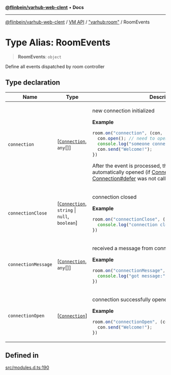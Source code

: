 [**@flinbein/varhub-web-clent**](../../../../README.md) • **Docs**

***

[@flinbein/varhub-web-clent](../../../../README.md) / [VM API](../../../README.md) / ["varhub:room"](../README.md) / RoomEvents

# Type Alias: RoomEvents

> **RoomEvents**: `object`

Define all events dispatched by room controller

## Type declaration

<table>
<thead>
<tr>
<th>Name</th>
<th>Type</th>
<th>Description</th>
<th>Defined in</th>
</tr>
</thead>
<tbody>
<tr>
<td>

`connection`

</td>
<td>

[[`Connection`](../interfaces/Connection.md), `any`[]]

</td>
<td>

new connection initialized

**Example**

```ts
room.on("connection", (con, ...params) => {
  con.open(); // need to open before call con.send()
  console.log("someone connected with params", params);
  con.send("Welcome!");
})
```
After the event is processed, the connection will be automatically opened (if [Connection#close](../interfaces/Connection.md#close) or [Connection#defer](../interfaces/Connection.md#defer) was not called).

</td>
<td>

[src/modules.d.ts:203](https://github.com/flinbein/varhub-web-client/blob/7d6a2e3812e654c01a487ef0fcd6a83839993854/src/modules.d.ts#L203)

</td>
</tr>
<tr>
<td>

`connectionClose`

</td>
<td>

[[`Connection`](../interfaces/Connection.md), `string` \| `null`, `boolean`]

</td>
<td>

connection closed

**Example**

```ts
room.on("connectionClose", (con, reason, wasOpen) => {
  console.log("connection closed by reason:", reason);
})
```

</td>
<td>

[src/modules.d.ts:223](https://github.com/flinbein/varhub-web-client/blob/7d6a2e3812e654c01a487ef0fcd6a83839993854/src/modules.d.ts#L223)

</td>
</tr>
<tr>
<td>

`connectionMessage`

</td>
<td>

[[`Connection`](../interfaces/Connection.md), `any`[]]

</td>
<td>

received a message from connection

**Example**

```ts
room.on("connectionMessage", (con, ...data) => {
  console.log("got message:", data);
})
```

</td>
<td>

[src/modules.d.ts:233](https://github.com/flinbein/varhub-web-client/blob/7d6a2e3812e654c01a487ef0fcd6a83839993854/src/modules.d.ts#L233)

</td>
</tr>
<tr>
<td>

`connectionOpen`

</td>
<td>

[[`Connection`](../interfaces/Connection.md)]

</td>
<td>

connection successfully opened

**Example**

```ts
room.on("connectionOpen", (con) => {
  con.send("Welcome!");
})
```

</td>
<td>

[src/modules.d.ts:213](https://github.com/flinbein/varhub-web-client/blob/7d6a2e3812e654c01a487ef0fcd6a83839993854/src/modules.d.ts#L213)

</td>
</tr>
</tbody>
</table>

## Defined in

[src/modules.d.ts:190](https://github.com/flinbein/varhub-web-client/blob/7d6a2e3812e654c01a487ef0fcd6a83839993854/src/modules.d.ts#L190)
